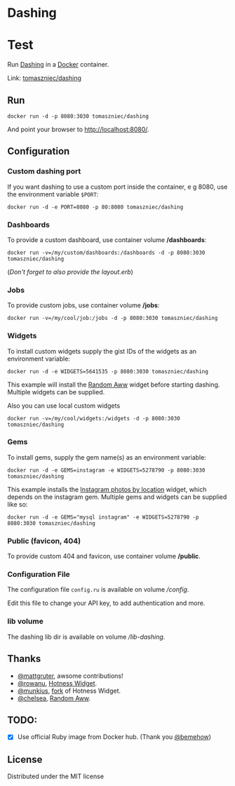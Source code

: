 # Dashing
# Test
Run [Dashing](http://dashing.io/) in a [Docker](http://docker.io/) container.

Link: [tomaszniec/dashing](https://registry.hub.docker.com/u/tomaszniec/dashing/)


## Run
```docker run -d -p 8080:3030 tomaszniec/dashing```

And point your browser to [http://localhost:8080/](http://localhost:8080/).


## Configuration
### Custom dashing port
If you want dashing to use a custom port inside the container, e g 8080, use the environment variable `$PORT`:

```docker run -d -e PORT=8080 -p 80:8080 tomaszniec/dashing```

### Dashboards
To provide a custom dashboard, use container volume **/dashboards**:

```docker run -v=/my/custom/dashboards:/dashboards -d -p 8080:3030 tomaszniec/dashing```

(*Don't forget to also provide the layout.erb*)

### Jobs
To provide custom jobs, use container volume **/jobs**:

```docker run -v=/my/cool/job:/jobs -d -p 8080:3030 tomaszniec/dashing```

### Widgets
To install custom widgets supply the gist IDs of the widgets as an environment variable:

```docker run -d -e WIDGETS=5641535 -p 8080:3030 tomaszniec/dashing```

This example will install the [Random Aww](https://gist.github.com/chelsea/5641535) widget
before starting dashing. Multiple widgets can be supplied.

Also you can use local custom widgets

```docker run -v=/my/cool/widgets:/widgets -d -p 8080:3030 tomaszniec/dashing```


### Gems
To install gems, supply the gem name(s) as an environment variable:

```docker run -d -e GEMS=instagram -e WIDGETS=5278790 -p 8080:3030 tomaszniec/dashing```

This example installs the [Instagram photos by location](https://gist.github.com/mjamieson/5278790) widget,
which depends on the instagram gem. Multiple gems and widgets can be supplied like so:

```docker run -d -e GEMS="mysql instagram" -e WIDGETS=5278790 -p 8080:3030 tomaszniec/dashing```

### Public (favicon, 404)
To provide custom 404 and favicon, use container volume **/public**.

### Configuration File
The configuration file ```config.ru``` is available on volume */config*.

Edit this file to change your API key, to add authentication and more.

### lib volume
The dashing lib dir is available on volume */lib-dashing*.

## Thanks
- [@mattgruter](https://github.com/mattgruter), awsome contributions!
- [@rowanu](https://github.com/rowanu), [Hotness Widget](https://gist.github.com/rowanu/6246149).
- [@munkius](https://github.com/munkius), [fork](https://gist.github.com/munkius/9209839) of Hotness Widget.
- [@chelsea](https://github.com/chelsea), [Random Aww](https://gist.github.com/chelsea/5641535).

## TODO:
- [x] Use official Ruby image from Docker hub. (Thank you [@bemehow](https://github.com/bemehow))

## License
Distributed under the MIT license
